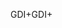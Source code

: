 <span data-ttu-id="ef575-101">GDI+</span><span class="sxs-lookup"><span data-stu-id="ef575-101">GDI+</span></span>